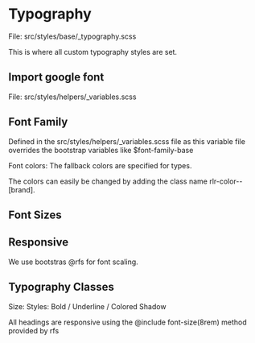# Typography

File: src/styles/base/\_typography.scss

This is where all custom typography styles are set.

## Import google font

File: src/styles/helpers/\_variables.scss

## Font Family

Defined in the src/styles/helpers/\_variables.scss file as this variable file overrides the bootstrap variables like $font-family-base

Font colors:
The fallback colors are specified for types.

The colors can easily be changed by adding the class name rlr-color--[brand].

## Font Sizes

## Responsive

We use bootstras @rfs for font scaling.

## Typography Classes

Size:
Styles: Bold / Underline / Colored Shadow

All headings are responsive using the @include font-size(8rem) method provided by rfs
